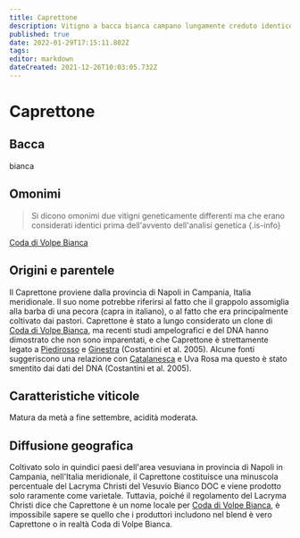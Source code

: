 ```yaml
---
title: Caprettone
description: Vitigno a bacca bianca campano lungamente creduto identico alla Coda di Volpe Bianca
published: true
date: 2022-01-29T17:15:11.802Z
tags: 
editor: markdown
dateCreated: 2021-12-26T10:03:05.732Z
---
```


# Caprettone

## Bacca

bianca

## Omonimi
> Si dicono omonimi due vitigni geneticamente differenti ma che erano considerati identici prima dell'avvento dell'analisi genetica
{.is-info}

[Coda di Volpe Bianca](/vitigni/Italia/bacca-bianca/coda-di-volpe-bianca)

## Origini e parentele

Il Caprettone proviene dalla provincia di Napoli in Campania, Italia meridionale. Il suo nome potrebbe riferirsi al fatto che il grappolo assomiglia alla barba di una pecora (capra in italiano), o al fatto che era principalmente coltivato dai pastori. Caprettone è stato a lungo considerato un clone di [Coda di Volpe Bianca](/vitigni/Italia/bacca-bianca/coda-di-volpe-bianca), ma recenti studi ampelografici e del DNA hanno dimostrato che non sono imparentati, e che Caprettone è strettamente legato a [Piedirosso](/vitigni/Italia/bacca-nera/piedirosso) e [Ginestra](/vitigni/Italia/bacca-bianca/ginestra) (Costantini et al. 2005). Alcune fonti suggeriscono una relazione con [Catalanesca](/vitigni/Italia/bacca-nera/catalanesca) e Uva Rosa ma questo è stato smentito dai dati del DNA (Costantini et al. 2005).


## Caratteristiche viticole

Matura da metà a fine settembre, acidità moderata.

## Diffusione geografica

Coltivato solo in quindici paesi dell'area vesuviana in provincia di Napoli in Campania, nell'Italia meridionale, il Caprettone costituisce una minuscola percentuale del Lacryma Christi del Vesuvio Bianco DOC e viene prodotto solo raramente come varietale. Tuttavia, poiché il regolamento del Lacryma Christi dice che Caprettone è un nome locale per [Coda di Volpe Bianca](/vitigni/Italia/bacca-bianca/coda-di-volpe-bianca), è impossibile sapere se quello che i produttori includono nel blend è vero Caprettone o in realtà Coda di Volpe Bianca.